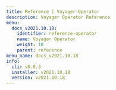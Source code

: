 ```yaml
---
title: Reference | Voyager Operator
description: Voyager Operator Reference
menu:
  docs_v2021.10.18:
    identifier: reference-operator
    name: Voyager Operator
    weight: 10
    parent: reference
menu_name: docs_v2021.10.18
info:
  cli: v0.0.3
  installer: v2021.10.18
  version: v2021.10.18
---
```


